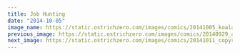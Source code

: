 ```yaml
---
title: Job Hunting
date: "2014-10-05"
image_name: https://static.ostrichzero.com/images/comics/20141005_koalafications.png
previous_image: https://static.ostrichzero.com/images/comics/20140929_apartment.png
next_image: https://static.ostrichzero.com/images/comics/20141011_copyright.png
---
```

